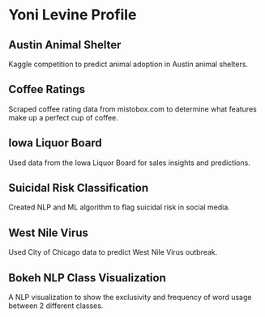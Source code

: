 # Yoni Levine Profile

## Austin Animal Shelter
Kaggle competition to predict animal adoption in Austin animal shelters.

## Coffee Ratings
Scraped coffee rating data from mistobox.com to determine what features make up a perfect cup of coffee.

## Iowa Liquor Board
Used data from the Iowa Liquor Board for sales insights and predictions.

## Suicidal Risk Classification
Created NLP and ML algorithm to flag suicidal risk in social media.

## West Nile Virus
Used City of Chicago data to predict West Nile Virus outbreak.

## Bokeh NLP Class Visualization
A NLP visualization to show the exclusivity and frequency of word usage between 2 different classes.
